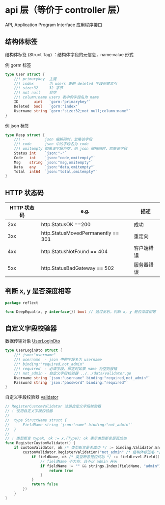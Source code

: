 # api 层（等价于 controller 层）

API, Application Program Interface 应用程序接口

## 结构体标签

结构体标签 (Struct Tag) ：结构体字段的元信息，name:value 形式

例 gorm 标签

```go
type User struct {
	//! primarykey  主键
	//! index       为 users 表的 deleted 字段创建索引
	//! size:32     32 字节
	//! not null    非空
	//! column:name users 表中的字段名为 name
	ID       uint   `gorm:"primarykey"`
	Deleted  bool   `gorm:"index"`
	Username string `gorm:"size:32;not null;column:name"`
}
```

例 json 标签

```go
type Resp struct {
	//! -         json 编解码时，忽略该字段
	//! code      json 中的字段名为 code
	//! omitempty 如果该字段为空，则 json 编解码时，忽略该字段
	Status int    `json:"-"`
	Code   int    `json:"code,omitempty"`
	Msg    string `json:"msg,omitempty"`
	Data   any    `json:"data,omitempty"`
	Total  int64  `json:"total,omitempty"`
}
```

## HTTP 状态码

| HTTP 状态码 | e.g.                               | 描述       |
| ----------- | ---------------------------------- | ---------- |
| 2xx         | http.StatusOK ==200                | 成功       |
| 3xx         | http.StatusMovedPermanently == 301 | 重定向     |
| 4xx         | http.StatusNotFound == 404         | 客户端错误 |
| 5xx         | http.StatusBadGateway == 502       | 服务器错误 |

## 判断 x, y 是否深度相等

```go
package reflect

func DeepEqual(x, y interface{}) bool // 通过反射，判断 x, y 是否深度相等
```

## 自定义字段校验器

数据传输对象 [UserLoginDto](../dto/user_dto.go)

```go
type UserLoginDto struct {
	//* json:"username"
	//! username  - json 中的字段名为 username
	//* binding:"required,not_admin"
	//! required  - 必填字段，绑定时如果 name 为空则报错
	//! not_admin - 自定义字段校验器 ../../data/validator.go
	Username string `json:"username" binding:"required,not_admin"`
	Password string `json:"password" binding:"required"`
}
```

自定义字段校验器 [validator](./validator.go)

```go
// RegisterCustomValidator 注册自定义字段校验器
// ! 使用自定义字段校验器
//
//	type StructName struct {
//	    FieldName string `json:"name" binding:"not_admin"`
//	}
//
// ! 类型断言 typeX, ok := x.(Type); ok 表示类型断言是否成功
func RegisterCustomValidator() {
	if customValidator, ok /* 类型断言是否成功 */ := binding.Validator.Engine().(*validator.Validate); ok {
		customValidator.RegisterValidation("not_admin" /* 结构体标签名 */, func(fieldLevel validator.FieldLevel) bool {
			if fieldName, ok /* 类型断言是否成功 */ := fieldLevel.Field().Interface().(string); ok {
				// fieldName 不为空，且不以 admin 开头
				if fieldName != "" && strings.Index(fieldName, "admin") != 0 {
					return true
				}
			}
			return false
		})
	}
}
```
